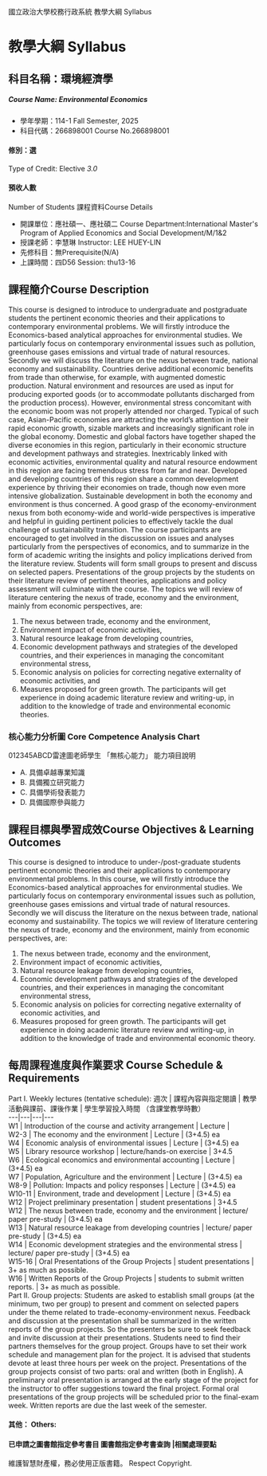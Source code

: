 國立政治大學校務行政系統 教學大綱 Syllabus
# 教學大綱 Syllabus
##  科目名稱：環境經濟學
#####  Course Name: Environmental Economics
  * 學年學期：114-1 Fall Semester, 2025 
  * 科目代碼：266898001 Course No.266898001
#### 修別：選
Type of Credit: Elective 
_3.0_
#### 預收人數
Number of Students
課程資料Course Details
  * 開課單位：應社碩一、應社碩二 Course Department:International Master's Program of Applied Economics and Social Development/M/1&2 
  * 授課老師：李慧琳 Instructor: LEE HUEY-LIN 
  * 先修科目：無Prerequisite(N/A)
  * 上課時間：四D56 Session: thu13-16
##  課程簡介Course Description
This course is designed to introduce to undergraduate and postgraduate students the pertinent economic theories and their applications to contemporary environmental problems. We will firstly introduce the Economics-based analytical approaches for environmental studies. We particularly focus on contemporary environmental issues such as pollution, greenhouse gases emissions and virtual trade of natural resources. Secondly we will discuss the literature on the nexus between trade, national economy and sustainability. Countries derive additional economic benefits from trade than otherwise, for example, with augmented domestic production. Natural environment and resources are used as input for producing exported goods (or to accommodate pollutants discharged from the production process). However, environmental stress concomitant with the economic boom was not properly attended nor charged. Typical of such case, Asian-Pacific economies are attracting the world’s attention in their rapid economic growth, sizable markets and increasingly significant role in the global economy. Domestic and global factors have together shaped the diverse economies in this region, particularly in their economic structure and development pathways and strategies. Inextricably linked with economic activities, environmental quality and natural resource endowment in this region are facing tremendous stress from far and near. Developed and developing countries of this region share a common development experience by thriving their economies on trade, though now even more intensive globalization. Sustainable development in both the economy and environment is thus concerned. A good grasp of the economy-environment nexus from both economy-wide and world-wide perspectives is imperative and helpful in guiding pertinent policies to effectively tackle the dual challenge of sustainability transition. 
The course participants are encouraged to get involved in the discussion on issues and analyses particularly from the perspectives of economics, and to summarize in the form of academic writing the insights and policy implications derived from the literature review. Students will form small groups to present and discuss on selected papers. Presentations of the group projects by the students on their literature review of pertinent theories, applications and policy assessment will culminate with the course.
The topics we will review of literature centering the nexus of trade, economy and the environment, mainly from economic perspectives, are:
  1. The nexus between trade, economy and the environment,
  2. Environment impact of economic activities,
  3. Natural resource leakage from developing countries,
  4. Economic development pathways and strategies of the developed countries, and their experiences in managing the concomitant environmental stress, 
  5. Economic analysis on policies for correcting negative externality of economic activities, and
  6. Measures proposed for green growth.
The participants will get experience in doing academic literature review and writing-up, in addition to the knowledge of trade and environmental economic theories.
###  核心能力分析圖 Core Competence Analysis Chart
012345ABCD雷達圖老師學生
「無核心能力」 
能力項目說明
  * A. 具備卓越專業知識
  * B. 具備獨立研究能力
  * C. 具備學術發表能力
  * D. 具備國際參與能力
##  課程目標與學習成效Course Objectives & Learning Outcomes 
This course is designed to introduce to under-/post-graduate students pertinent economic theories and their applications to contemporary environmental problems. 
In this course, we will firstly introduce the Economics-based analytical approaches for environmental studies. We particularly focus on contemporary environmental issues such as pollution, greenhouse gases emissions and virtual trade of natural resources. Secondly we will discuss the literature on the nexus between trade, national economy and sustainability.
The topics we will review of literature centering the nexus of trade, economy and the environment, mainly from economic perspectives, are:
  1. The nexus between trade, economy and the environment,
  2. Environment impact of economic activities,
  3. Natural resource leakage from developing countries,
  4. Economic development pathways and strategies of the developed countries, and their experiences in managing the concomitant environmental stress, 
  5. Economic analysis on policies for correcting negative externality of economic activities, and
  6. Measures proposed for green growth.
The participants will get experience in doing academic literature review and writing-up, in addition to the knowledge of trade and environmental economic theory. 
##  每周課程進度與作業要求 Course Schedule & Requirements
Part I. Weekly lectures (tentative schedule):
週次 |  課程內容與指定閱讀 |  教學活動與課前、課後作業 |  學生學習投入時間 （含課堂教學時數）  
---|---|---|---  
W1 |  Introduction of the course and activity arrangement  |  Lecture |   
W2-3 |  The economy and the environment |  Lecture |  (3+4.5) ea  
W4 |  Economic analysis of environmental issues |  Lecture |  (3+4.5) ea  
W5 |  Library resource workshop |  lecture/hands-on exercise |  3+4.5  
W6 |  Ecological economics and environmental accounting |  Lecture |  (3+4.5) ea  
W7 |  Population, Agriculture and the environment  |  Lecture |  (3+4.5) ea  
W8-9 |  Pollution: Impacts and policy responses |  Lecture |  (3+4.5) ea  
W10-11 |  Environment, trade and development |  Lecture |  (3+4.5) ea  
W12 |  Project preliminary presentation |  student presentations |  3+4.5  
W12 |  The nexus between trade, economy and the environment |  lecture/ paper pre-study |  (3+4.5) ea  
W13 |  Natural resource leakage from developing countries |  lecture/ paper pre-study |  (3+4.5) ea  
W14 |  Economic development strategies and the environmental stress |  lecture/ paper pre-study |  (3+4.5) ea  
W15-16 |  Oral Presentations of the Group Projects |  student presentations |  3+ as much as possible.  
W16 |  Written Reports of the Group Projects |  students to submit written reports. |  3+ as much as possible.  
Part II. Group projects:
Students are asked to establish small groups (at the minimum, two per group) to present and comment on selected papers under the theme related to trade-economy-environment nexus. Feedback and discussion at the presentation shall be summarized in the written reports of the group projects. So the presenters be sure to seek feedback and invite discussion at their presentations.
Students need to find their partners themselves for the group project. Groups have to set their work schedule and management plan for the project.  It is advised that students devote at least three hours per week on the project. Presentations of the group projects consist of two parts: oral and written (both in English). A preliminary oral presentation is arranged at the early stage of the project for the instructor to offer suggestions toward the final project. Formal oral presentations of the group projects will be scheduled prior to the final-exam week. Written reports are due the last week of the semester.
####  其他： Others:
####  已申請之圖書館指定參考書目  圖書館指定參考書查詢 |相關處理要點
維護智慧財產權，務必使用正版書籍。 Respect Copyright.